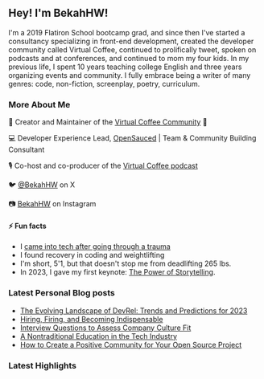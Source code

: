 ## Hey! I'm BekahHW!
I'm a 2019 Flatiron School bootcamp grad, and since then I've started a consultancy specializing in front-end development, created the developer community called Virtual Coffee, continued to prolifically tweet, spoken on podcasts and at conferences, and continued to mom my four kids.  In my previous life, I spent 10 years teaching college English and three years organizing events and community. I fully embrace being a writer of many genres: code, non-fiction, screenplay, poetry, curriculum.


### More About Me
💖  Creator and Maintainer of the [Virtual Coffee Community](https://virtualcoffee.io) 💖 

💻  Developer Experience Lead, [OpenSauced](https://opensauced.pizza/) | Team & Community Building Consultant

🎙  Co-host and co-producer of the [Virtual Coffee podcast](https://virtualcoffee.io/podcast/)

🐦  [@BekahHW](https://twitter.com/BekahHW) on X

📷  [BekahHW](https://instagram.com/BekahHW) on Instagram


#### ⚡ Fun facts 
* I [came into tech after going through a trauma](https://www.youtube.com/watch?v=hejE4BYAqok) 
* I found recovery in coding and weightlifting
* I'm short, 5'1, but that doesn't stop me from deadlifting 265 lbs.
* In 2023, I gave my first keynote: [The Power of Storytelling](https://youtu.be/Dcz0dOQmcaE).

### Latest Personal Blog posts
<!-- BLOG-POST-LIST:START -->
- [The Evolving Landscape of DevRel: Trends and Predictions for 2023](https://bekahhw.com/The-Evolving-Landscape-of-DevRel)
- [Hiring, Firing, and Becoming Indispensable](https://bekahhw.com/Hiring,-Firing,-and-Becoming-Indispensable)
- [Interview Questions to Assess Company Culture Fit](https://bekahhw.com/Interview-Culture-Questions)
- [A Nontraditional Education in the Tech Industry](https://bekahhw.com/A-Nontraditional-Education-in-the-Tech-Industry)
- [How to Create a Positive Community for Your Open Source Project](https://bekahhw.com/Building-a-Supportive-Open-Source-Community)
<!-- BLOG-POST-LIST:END -->

### Latest Highlights
<!-- OPENSAUCED_START -->
<!-- This section will be automatically updated -->
<!-- OPENSAUCED_END -->

